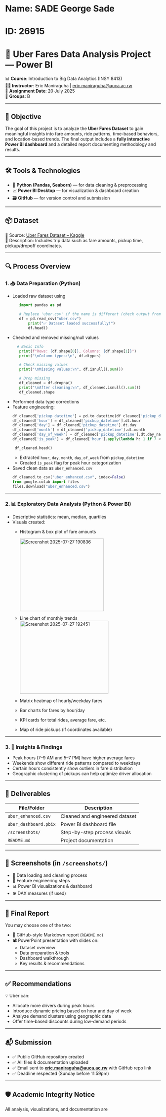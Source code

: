 # Name: SADE George Sade
# ID:  26915
# 🚕 Uber Fares Data Analysis Project — Power BI

📊 **Course**: Introduction to Big Data Analytics (INSY 8413)  
👨‍🏫 **Instructor**: Eric Maniraguha | eric.maniraguha@auca.ac.rw  
📅 **Assignment Date**: 20 July 2025  
📁 **Groups**: B   

---

## 🎯 Objective

The goal of this project is to analyze the **Uber Fares Dataset** to gain meaningful insights into fare amounts, ride patterns, time-based behaviors, and location-based trends. The final output includes a **fully interactive Power BI dashboard** and a detailed report documenting methodology and results.

---

## 🛠️ Tools & Technologies

- 🐍 **Python (Pandas, Seaborn)** — for data cleaning & preprocessing  
- 📈 **Power BI Desktop** — for visualization & dashboard creation  
- 🗃️ **GitHub** — for version control and submission  

---

## 📦 Dataset

📌 Source: [Uber Fares Dataset – Kaggle](https://www.kaggle.com/datasets/yasserh/uber-fares-dataset)  
🧾 Description: Includes trip data such as fare amounts, pickup time, pickup/dropoff coordinates.

---

## 🔍 Process Overview

### 1. 📥 Data Preparation (Python)
- Loaded raw dataset using
  ```python
     import pandas as pd

     # Replace 'uber.csv' if the name is different (check output from Step 1)
     df = pd.read_csv("uber.csv")
         print("✅ Dataset loaded successfully!")
         df.head()
  ```
- Checked and removed missing/null values
  ```Python
    # Basic Info
     print(f"Rows: {df.shape[0]}, Columns: {df.shape[1]}")
     print("\nColumn types:\n", df.dtypes)

     # Check missing values
     print("\nMissing values:\n", df.isnull().sum())

     # Drop missing
     df_cleaned = df.dropna()
     print("\nAfter cleaning:\n", df_cleaned.isnull().sum())
     df_cleaned.shape
  ```
- Performed data type corrections
- Feature engineering:
  ```Python
  df_cleaned['pickup_datetime'] = pd.to_datetime(df_cleaned['pickup_datetime'])
  df_cleaned['hour'] = df_cleaned['pickup_datetime'].dt.hour
  df_cleaned['day'] = df_cleaned['pickup_datetime'].dt.day
  df_cleaned['month'] = df_cleaned['pickup_datetime'].dt.month
  df_cleaned['day_of_week'] = df_cleaned['pickup_datetime'].dt.day_name()
  df_cleaned['is_peak'] = df_cleaned['hour'].apply(lambda h: 1 if 7 <= h <= 9 or 17 <= h <= 19 else 0)

   df_cleaned.head()
  ```
  - Extracted `hour`, `day`, `month`, `day_of_week` from `pickup_datetime`
  - Created `is_peak` flag for peak hour categorization
- Saved clean data as `uber_enhanced.csv`
  ```Python
  df_cleaned.to_csv("uber_enhanced.csv", index=False)
  from google.colab import files
  files.download("uber_enhanced.csv")
  ```

---

### 2. 📊 Exploratory Data Analysis (Python & Power BI)
- Descriptive statistics: mean, median, quartiles
- Visuals created:
  - Histogram & box plot of fare amounts
 
     <img width="271" height="234" alt="Screenshot 2025-07-27 190836" src="https://github.com/user-attachments/assets/2d191342-86c5-4073-9cc9-33893b6fc347" />
     
  - Line chart of monthly trends
     <img width="286" height="235" alt="Screenshot 2025-07-27 192451" src="https://github.com/user-attachments/assets/75cc7831-31eb-49a8-a9d9-0e2aaf8fa443" />
     
  - Matrix heatmap of hourly/weekday fares
  - Bar charts for fares by hour/day
  - KPI cards for total rides, average fare, etc.
  - Map of ride pickups (if coordinates available)

---

### 3. 🧠 Insights & Findings
- Peak hours (7–9 AM and 5–7 PM) have higher average fares
- Weekends show different ride patterns compared to weekdays
- Certain hours consistently show outliers in fare distribution
- Geographic clustering of pickups can help optimize driver allocation

---

## 📌 Deliverables

| File/Folder              | Description |
|--------------------------|-------------|
| `uber_enhanced.csv`      | Cleaned and engineered dataset |
| `uber_dashboard.pbix`    | Power BI dashboard file |
| `/screenshots/`          | Step-by-step process visuals |
| `README.md`              | Project documentation |

---

## 📸 Screenshots (in `/screenshots/`)
- 📂 Data loading and cleaning process
- 🧮 Feature engineering steps
- 📊 Power BI visualizations & dashboard
- ⚙️ DAX measures (if used)

---

## 🧾 Final Report

You may choose one of the two:
- 📘 GitHub-style Markdown report (`README.md`)
- 📽️ PowerPoint presentation with slides on:
  - Dataset overview
  - Data preparation & tools
  - Dashboard walkthrough
  - Key results & recommendations

---

## ✅ Recommendations

💡 Uber can:
- Allocate more drivers during peak hours
- Introduce dynamic pricing based on hour and day of week
- Analyze demand clusters using geographic data
- Offer time-based discounts during low-demand periods

---

## 📬 Submission

- ✅ Public GitHub repository created
- ✅ All files & documentation uploaded
- ✅ Email sent to **eric.maniraguha@auca.ac.rw** with GitHub repo link
- ✅ Deadline respected (Sunday before 11:59pm)

---

## 🛡️ Academic Integrity Notice

All analysis, visualizations, and documentation are
